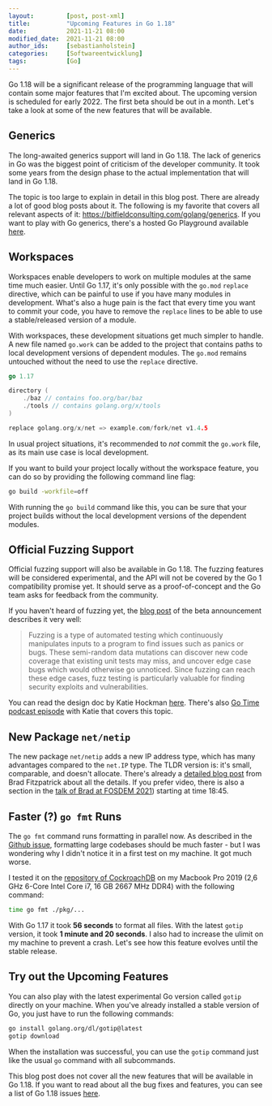```yaml
---
layout: 		[post, post-xml]     
title:  		"Upcoming Features in Go 1.18"
date:   		2021-11-21 08:00
modified_date: 	2021-11-21 08:00
author_ids: 	[sebastianholstein]
categories: 	[Softwareentwicklung]
tags: 			[Go]
---
```


Go 1.18 will be a significant release of the programming language that will contain some major features that I'm excited about. 
The upcoming version is scheduled for early 2022. 
The first beta should be out in a month. 
Let's take a look at some of the new features that will be available.

## Generics

The long-awaited generics support will land in Go 1.18. 
The lack of generics in Go was the biggest point of criticism of the developer community. 
It took some years from the design phase to the actual implementation that will land in Go 1.18.

The topic is too large to explain in detail in this blog post. 
There are already a lot of good blog posts about it. 
The following is my favorite that covers all relevant aspects of it: https://bitfieldconsulting.com/golang/generics. 
If you want to play with Go generics, there's a hosted Go Playground available [here](https://go2goplay.golang.org/).

## Workspaces

Workspaces enable developers to work on multiple modules at the same time much easier. 
Until Go 1.17, it's only possible with the `go.mod` `replace` directive, which can be painful to use if you have many modules in development. 
What's also a huge pain is the fact that every time you want to commit your code, you have to remove the `replace` lines to be able to use a stable/released version of a module.

With workspaces, these development situations get much simpler to handle. 
A new file named `go.work` can be added to the project that contains paths to local development versions of dependent modules. 
The `go.mod` remains untouched without the need to use the `replace` directive.

```go
go 1.17

directory (
    ./baz // contains foo.org/bar/baz
    ./tools // contains golang.org/x/tools
)

replace golang.org/x/net => example.com/fork/net v1.4.5
```

In usual project situations, it's recommended to _not_ commit the `go.work` file, as its main use case is local development.

If you want to build your project locally without the workspace feature, you can do so by providing the following command line flag:

```bash
go build -workfile=off
```

With running the `go build` command like this, you can be sure that your project builds without the local development versions of the dependent modules.

## Official Fuzzing Support

Official fuzzing support will also be available in Go 1.18. 
The fuzzing features will be considered experimental, and the API will not be covered by the Go 1 compatibility promise yet. 
It should serve as a proof-of-concept and the Go team asks for feedback from the community.

If you haven't heard of fuzzing yet, the [blog post](https://go.dev/blog/fuzz-beta) of the beta announcement describes it very well:

> Fuzzing is a type of automated testing which continuously manipulates inputs to a program to find issues such as panics or bugs. These semi-random data mutations can discover new code coverage that existing unit tests may miss, and uncover edge case bugs which would otherwise go unnoticed. Since fuzzing can reach these edge cases, fuzz testing is particularly valuable for finding security exploits and vulnerabilities.

You can read the design doc by Katie Hockman [here](https://go.googlesource.com/proposal/+/master/design/draft-fuzzing.md). There's also [Go Time podcast episode](https://changelog.com/gotime/187) with Katie that covers this topic.

## New Package `net/netip`

The new package `net/netip` adds a new IP address type, which has many advantages compared to the `net.IP` type. 
The TLDR version is: it's small, comparable, and doesn't allocate. 
There's already a [detailed blog post](https://tailscale.com/blog/netaddr-new-ip-type-for-go/) from Brad Fitzpatrick about all the details. If you prefer video, there is also a section in the [talk of Brad at FOSDEM 2021](https://www.youtube.com/watch?v=csbE6G9lZ-U&t=1125s)) starting at time 18:45.

## Faster (?) `go fmt` Runs

The `go fmt` command runs formatting in parallel now. 
As described in the [Github issue](https://github.com/golang/go/issues/43566), formatting large codebases should be much faster - but I was wondering why I didn't notice it in a first test on my machine. 
It got much worse.

I tested it on the [repository of CockroachDB](https://github.com/cockroachdb/cockroach) on my Macbook Pro 2019 (2,6 GHz 6-Core Intel Core i7, 16 GB 2667 MHz DDR4) with the following command:

```bash
time go fmt ./pkg/...
```

With Go 1.17 it took **56 seconds** to format all files. 
With the latest `gotip` version, it took **1 minute and 20 seconds**. 
I also had to increase the ulimit on my machine to prevent a crash. Let's see how this feature evolves until the stable release.

## Try out the Upcoming Features

You can also play with the latest experimental Go version called `gotip` directly on your machine. 
When you've already installed a stable version of Go, you just have to run the following commands:

```bash
go install golang.org/dl/gotip@latest
gotip download
```

When the installation was successful, you can use the `gotip` command just like the usual `go` command with all subcommands.

This blog post does not cover all the new features that will be available in Go 1.18. 
If you want to read about all the bug fixes and features, you can see a list of Go 1.18 issues [here](https://dev.golang.org/release#Go1.18).

